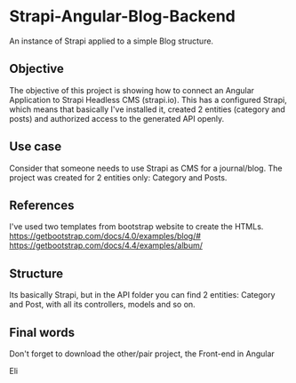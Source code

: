# Strapi-Angular-Blog-Backend

An instance of Strapi applied to a simple Blog structure.

## Objective

The objective of this project is showing how to connect an Angular Application to Strapi Headless CMS (strapi.io). This has a configured Strapi, which means that basically I've installed it, created 2 entities (category and posts) and authorized access to the generated API openly.

## Use case
Consider that someone needs to use Strapi as CMS for a journal/blog. The project was created for 2 entities only: Category and Posts.

## References
I've used two templates from bootstrap website to create the HTMLs. 
https://getbootstrap.com/docs/4.0/examples/blog/#
https://getbootstrap.com/docs/4.4/examples/album/

## Structure

Its basically Strapi, but in the API folder you can find 2 entities: Category and Post, with all its controllers, models and so on.

## Final words

Don't forget to download the other/pair project, the Front-end in Angular

Eli
